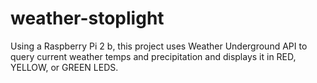 # weather-stoplight
Using a Raspberry Pi 2 b, this project uses Weather Underground API to query current weather temps and precipitation and displays it in RED, YELLOW, or GREEN LEDS.    
